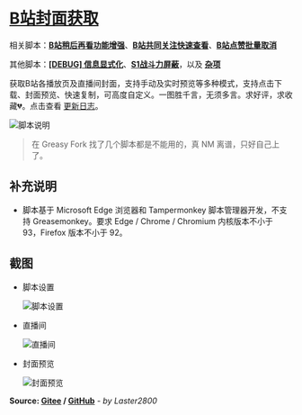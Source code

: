 # [B站封面获取](https://greasyfork.org/zh-CN/scripts/395575)

相关脚本：**[B站稍后再看功能增强](https://greasyfork.org/zh-CN/scripts/395456)**、**[B站共同关注快速查看](https://greasyfork.org/zh-CN/scripts/428453)**、**[B站点赞批量取消](https://greasyfork.org/zh-CN/scripts/445754)**

其他脚本：**[[DEBUG] 信息显式化](https://greasyfork.org/zh-CN/scripts/429521)**、**[S1战斗力屏蔽](https://greasyfork.org/zh-CN/scripts/394407)**，以及 **[杂项](https://greasyfork.org/zh-CN/scripts?language=all&set=470770)**

获取B站各播放页及直播间封面，支持手动及实时预览等多种模式，支持点击下载、封面预览、快速复制，可高度自定义。一图胜千言，无须多言。求好评，求收藏💔。点击查看 [更新日志](https://gitee.com/liangjiancang/userscript/blob/master/script/BilibiliCover/changelog.md)。

![脚本说明](https://gitee.com/liangjiancang/userscript/raw/master/script/BilibiliCover/screenshot/脚本说明-j)

> 在 Greasy Fork 找了几个脚本都是不能用的，真 NM 离谱，只好自己上了。

## 补充说明

* 脚本基于 Microsoft Edge 浏览器和 Tampermonkey 脚本管理器开发，不支持 Greasemonkey。要求 Edge / Chrome / Chromium 内核版本不小于 93，Firefox 版本不小于 92。

## 截图

* 脚本设置

    ![脚本设置](https://gitee.com/liangjiancang/userscript/raw/master/script/BilibiliCover/screenshot/脚本设置-p)

* 直播间

    ![直播间](https://gitee.com/liangjiancang/userscript/raw/master/script/BilibiliCover/screenshot/直播间-p)

* 封面预览

    ![封面预览](https://gitee.com/liangjiancang/userscript/raw/master/script/BilibiliCover/screenshot/封面预览-j)

**Source: [Gitee](https://gitee.com/liangjiancang/userscript/tree/master/script/BilibiliCover) / [GitHub](https://github.com/liangjiancang/userscript/tree/master/script/BilibiliCover)** - *by Laster2800*
